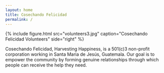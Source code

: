 ```yaml
---
layout: home
title: Cosechando Felicidad
permalink: /
---
```


<script>
  (function(i,s,o,g,r,a,m){i['GoogleAnalyticsObject']=r;i[r]=i[r]||function(){
  (i[r].q=i[r].q||[]).push(arguments)},i[r].l=1*new Date();a=s.createElement(o),
  m=s.getElementsByTagName(o)[0];a.async=1;a.src=g;m.parentNode.insertBefore(a,m)
  })(window,document,'script','//www.google-analytics.com/analytics.js','ga');

  ga('create', 'UA-73531002-1', 'auto');
  ga('send', 'pageview');

</script>

{% include figure.html src="volunteers3.jpg" caption="Cosechando Felicidad Volunteers" side="right" %}

Cosechando Felicidad, Harvesting Happiness, is a 501(c)3 non-profit corporation working in Santa Maria de Jesús, Guatemala. Our goal is to empower the community by forming genuine relationships through which people can receive the help they need.
